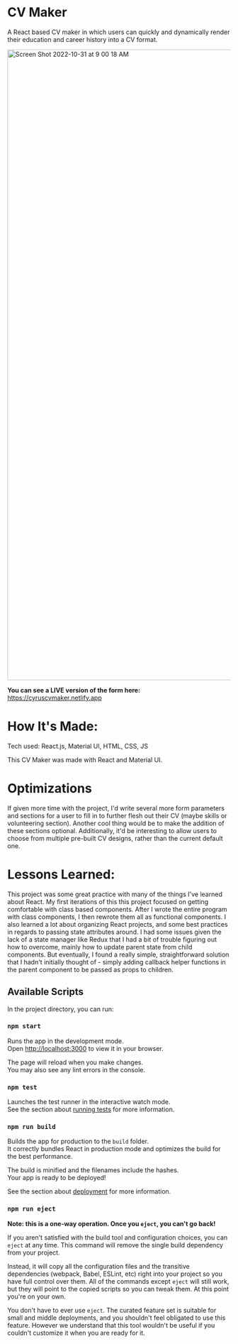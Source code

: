 # CV Maker

A React based CV maker in which users can quickly and dynamically render their education and career history into a CV format.

<img width="1422" alt="Screen Shot 2022-10-31 at 9 00 18 AM" src="https://user-images.githubusercontent.com/74276666/199013823-a862aaaa-53ad-461d-b36a-8a91171da4c6.png">

**You can see a LIVE version of the form here:** https://cyruscvmaker.netlify.app

# How It's Made:
Tech used: React.js, Material UI, HTML, CSS, JS

This CV Maker was made with React and Material UI.

# Optimizations
If given more time with the project, I'd write several more form parameters and sections for a user to fill in to further flesh out their CV (maybe skills or volunteering section). Another cool thing would be to make the addition of these sections optional. Additionally, it'd be interesting to allow users to choose from multiple pre-built CV designs, rather than the current default one. 

# Lessons Learned:
This project was some great practice with many of the things I've learned about React. My first iterations of this this project focused on getting comfortable with class based components. After I wrote the entire program with class components, I then rewrote them all as functional components. I also learned a lot about organizing React projects, and some best practices in regards to passing state attributes around. I had some issues given the lack of a state manager like Redux that I had a bit of trouble figuring out how to overcome, mainly how to update parent state from child components. But eventually, I found a really simple, straightforward solution that I hadn't initially thought of - simply adding callback helper functions in the parent component to be passed as props to children.


## Available Scripts

In the project directory, you can run:

### `npm start`

Runs the app in the development mode.\
Open [http://localhost:3000](http://localhost:3000) to view it in your browser.

The page will reload when you make changes.\
You may also see any lint errors in the console.

### `npm test`

Launches the test runner in the interactive watch mode.\
See the section about [running tests](https://facebook.github.io/create-react-app/docs/running-tests) for more information.

### `npm run build`

Builds the app for production to the `build` folder.\
It correctly bundles React in production mode and optimizes the build for the best performance.

The build is minified and the filenames include the hashes.\
Your app is ready to be deployed!

See the section about [deployment](https://facebook.github.io/create-react-app/docs/deployment) for more information.

### `npm run eject`

**Note: this is a one-way operation. Once you `eject`, you can't go back!**

If you aren't satisfied with the build tool and configuration choices, you can `eject` at any time. This command will remove the single build dependency from your project.

Instead, it will copy all the configuration files and the transitive dependencies (webpack, Babel, ESLint, etc) right into your project so you have full control over them. All of the commands except `eject` will still work, but they will point to the copied scripts so you can tweak them. At this point you're on your own.

You don't have to ever use `eject`. The curated feature set is suitable for small and middle deployments, and you shouldn't feel obligated to use this feature. However we understand that this tool wouldn't be useful if you couldn't customize it when you are ready for it.
